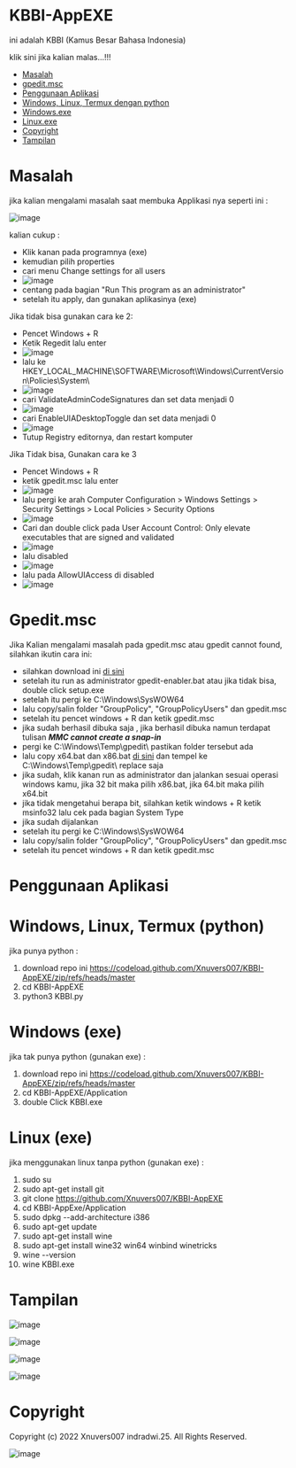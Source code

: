 # KBBI-AppEXE

ini adalah KBBI (Kamus Besar Bahasa Indonesia)

klik sini jika kalian malas...!!!

  - [Masalah](https://github.com/Xnuvers007/KBBI-AppEXE/#masalah)
  - [gpedit.msc](https://github.com/Xnuvers007/KBBI-AppEXE/#gpeditmsc)
  - [Penggunaan Aplikasi](https://github.com/Xnuvers007/KBBI-AppEXE/#penggunaan-aplikasi)
  - [Windows, Linux, Termux dengan python](https://github.com/Xnuvers007/KBBI-AppEXE/#windows-linux-termux-python)
  - [Windows.exe](https://github.com/Xnuvers007/KBBI-AppEXE/#windows-exe)
  - [Linux.exe](https://github.com/Xnuvers007/KBBI-AppEXE/#linux-exe)
  - [Copyright](https://github.com/Xnuvers007/KBBI-AppEXE/#copyright)
  - [Tampilan](https://github.com/Xnuvers007/KBBI-AppEXE/#tampilan)

# Masalah

jika kalian mengalami masalah saat membuka Applikasi nya seperti ini :

![image](https://user-images.githubusercontent.com/62522733/172937163-084ede7d-85cc-4241-b8eb-8ab82a8af087.png)

kalian cukup :

  - Klik kanan pada programnya (exe)
  - kemudian pilih properties
  - cari menu Change settings for all users
  - ![image](https://user-images.githubusercontent.com/62522733/172937723-5f362bef-a817-4eb8-bea1-68a04fdf50f1.png)
  - centang pada bagian "Run This program as an administrator"
  - setelah itu apply, dan gunakan aplikasinya (exe)

Jika tidak bisa gunakan cara ke 2:

  - Pencet Windows + R
  - Ketik Regedit lalu enter
  - ![image](https://user-images.githubusercontent.com/62522733/172938466-81c1f69e-0577-465d-8cc9-496a32d1cd96.png)
  - lalu ke HKEY_LOCAL_MACHINE\SOFTWARE\Microsoft\Windows\CurrentVersion\Policies\System\
  - ![image](https://user-images.githubusercontent.com/62522733/172938846-cd78507b-dc02-431f-9c4f-844d33cdc070.png)
  - cari ValidateAdminCodeSignatures dan set data menjadi 0
  - ![image](https://user-images.githubusercontent.com/62522733/172939036-5f43e721-9c8a-41b9-ba8b-d2858fc6338c.png)
  - cari EnableUIADesktopToggle dan set data menjadi 0
  - ![image](https://user-images.githubusercontent.com/62522733/172939166-ba827056-9bc6-468e-a771-89a41eb5969f.png)
  - Tutup Registry editornya, dan restart komputer

Jika Tidak bisa, Gunakan cara ke 3

  - Pencet Windows + R
  - ketik gpedit.msc lalu enter
  - ![image](https://user-images.githubusercontent.com/62522733/172945904-981658a2-ba60-432f-b327-e6077497c05f.png)
  - lalu pergi ke arah Computer Configuration > Windows Settings > Security Settings > Local Policies > Security Options
  - ![image](https://user-images.githubusercontent.com/62522733/172945973-7ec07660-da09-4b86-b438-0d56ae2232b7.png)
  - Cari dan double click pada User Account Control: Only elevate executables that are signed and validated
  - ![image](https://user-images.githubusercontent.com/62522733/172946058-16802caf-cbde-4d78-993e-9c5cac3537eb.png)
  - lalu disabled
  - ![image](https://user-images.githubusercontent.com/62522733/172946081-5197b86a-cd6f-4c79-a4f9-fba5f806cceb.png)
  - lalu pada AllowUIAccess di disabled
  - ![image](https://user-images.githubusercontent.com/62522733/172946549-88979b24-0d3e-4bbc-a791-cfd82dfb5819.png)

# Gpedit.msc

Jika Kalian mengalami masalah pada gpedit.msc atau gpedit cannot found, silahkan ikutin cara ini:
  - silahkan download ini [di sini](https://github.com/Xnuvers007/KBBI-AppEXE/tree/master/gpedit%20if%20not%20found)
  - setelah itu run as administrator gpedit-enabler.bat atau jika tidak bisa, double click setup.exe
  - setelah itu pergi ke C:\Windows\SysWOW64
  - lalu copy/salin folder "GroupPolicy", "GroupPolicyUsers" dan gpedit.msc
  - setelah itu pencet windows + R dan ketik gpedit.msc
  - jika sudah berhasil dibuka saja , jika berhasil dibuka namun terdapat tulisan ***MMC cannot create a snap-in***
  - pergi ke  C:\Windows\Temp\gpedit\ pastikan folder tersebut ada
  - lalu copy x64.bat dan x86.bat [di sini](https://github.com/Xnuvers007/KBBI-AppEXE/tree/master/gpedit%20if%20not%20found) dan tempel ke C:\Windows\Temp\gpedit\ replace saja
  - jika sudah, klik kanan run as administrator dan jalankan sesuai operasi windows kamu, jika 32 bit maka pilih x86.bat, jika 64.bit maka pilih x64.bit
  - jika tidak mengetahui berapa bit, silahkan ketik windows + R ketik msinfo32 lalu cek pada bagian System Type
  - jika sudah dijalankan
  - setelah itu pergi ke C:\Windows\SysWOW64
  - lalu copy/salin folder "GroupPolicy", "GroupPolicyUsers" dan gpedit.msc
  - setelah itu pencet windows + R dan ketik gpedit.msc

# Penggunaan Aplikasi

# Windows, Linux, Termux (python)
jika punya python :
  1. download repo ini https://codeload.github.com/Xnuvers007/KBBI-AppEXE/zip/refs/heads/master
  2. cd KBBI-AppEXE
  3. python3 KBBI.py

# Windows (exe)
jika tak punya python (gunakan exe) :
  1. download repo ini https://codeload.github.com/Xnuvers007/KBBI-AppEXE/zip/refs/heads/master
  2. cd KBBI-AppEXE/Application
  3. double Click KBBI.exe

# Linux (exe)
jika menggunakan linux tanpa python (gunakan exe) :
  1. sudo su
  2. sudo apt-get install git
  3. git clone https://github.com/Xnuvers007/KBBI-AppEXE
  4. cd KBBI-AppExe/Application
  5. sudo dpkg --add-architecture i386
  6. sudo apt-get update
  7. sudo apt-get install wine
  8. sudo apt-get install wine32 win64 winbind winetricks
  9. wine --version
  10. wine KBBI.exe

# Tampilan

![image](https://user-images.githubusercontent.com/62522733/172957599-56878bdc-1359-4409-8405-c89bf7021217.png)

![image](https://user-images.githubusercontent.com/62522733/172957843-269d2816-6bd4-4a88-8045-8d84eb0796c8.png)

![image](https://user-images.githubusercontent.com/62522733/172957915-2ac9660c-6364-41f4-a9fc-2b72e7655146.png)

![image](https://user-images.githubusercontent.com/62522733/172957956-2e3a7e40-4e0f-4b60-837c-76bd04e29bbd.png)

# Copyright

Copyright (c) 2022 Xnuvers007 indradwi.25.
All Rights Reserved.

![image](https://user-images.githubusercontent.com/62522733/172956320-f2df83ea-3264-4e17-8d1f-95cc21eb0e8f.png)
